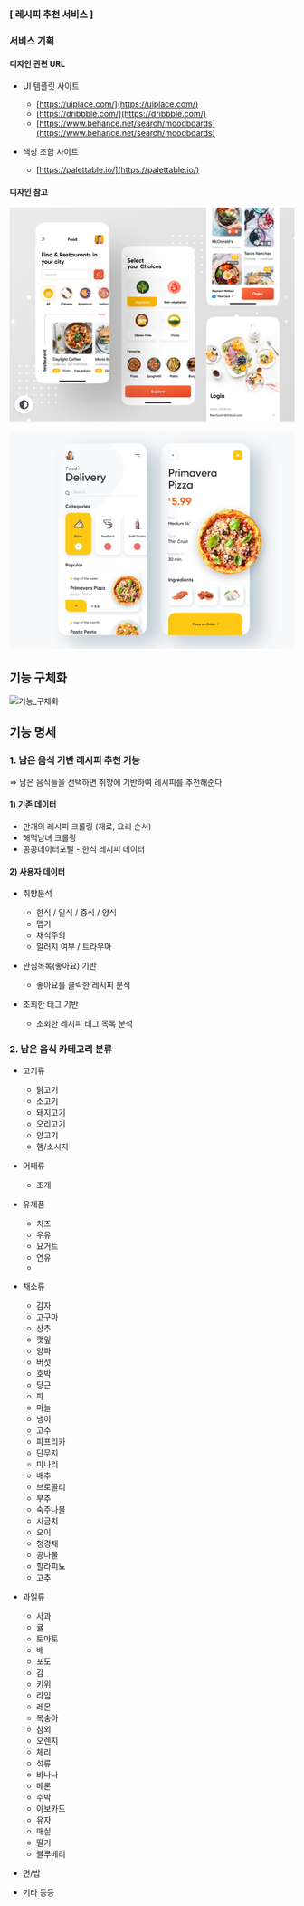 ### [ 레시피 추천 서비스 ]

### 서비스 기획

#### 디자인 관련 URL

- UI 템플릿 사이트
    - [https://uiplace.com/](https://uiplace.com/)
    - [https://dribbble.com/](https://dribbble.com/)
    - [https://www.behance.net/search/moodboards](https://www.behance.net/search/moodboards)

- 색상 조합 사이트
    - [https://palettable.io/](https://palettable.io/)

#### 디자인 참고

![캡처](./디자인참고1.png)

![캡처](./디자인참고2.png)


## 기능 구체화

![기능_구체화](./기능_구체화.png)


## 기능 명세

### 1. 남은 음식 기반 레시피 추천 기능

⇒ 남은 음식들을 선택하면 취향에 기반하여 레시피를 추천해준다

#### 1) 기존 데이터

- 만개의 레시피 크롤링 (재료, 요리 순서)
- 해먹남녀 크롤링
- 공공데이터포털 - 한식 레시피 데이터

#### 2) 사용자  데이터

- 취향분석
    - 한식 / 일식 / 중식 / 양식
    - 맵기
    - 채식주의
    - 알러지 여부 / 트라우마

- 관심목록(좋아요) 기반
    - 좋아요를 클릭한 레시피 분석

- 조회한 태그 기반
    - 조회한 레시피 태그 목록 분석

### 2. 남은 음식 카테고리 분류

- 고기류
    - 닭고기
    - 소고기
    - 돼지고기
    - 오리고기
    - 양고기
    - 햄/소시지

- 어패류
    - 조개
- 유제품
    - 치즈
    - 우유
    - 요거트
    - 연유
    -

- 채소류
    - 감자
    - 고구마
    - 상추
    - 깻잎
    - 양파
    - 버섯
    - 호박
    - 당근
    - 파
    - 마늘
    - 냉이
    - 고수
    - 파프리카
    - 단무지
    - 미나리
    - 배추
    - 브로콜리
    - 부추
    - 숙주나물
    - 시금치
    - 오이
    - 청경채
    - 콩나물
    - 할라피뇨
    - 고추

- 과일류
    - 사과
    - 귤
    - 토마토
    - 배
    - 포도
    - 감
    - 키위
    - 라임
    - 레몬
    - 복숭아
    - 참외
    - 오렌지
    - 체리
    - 석류
    - 바나나
    - 메론
    - 수박
    - 아보카도
    - 유자
    - 매실
    - 딸기
    - 블루베리

- 면/밥

- 기타 등등
